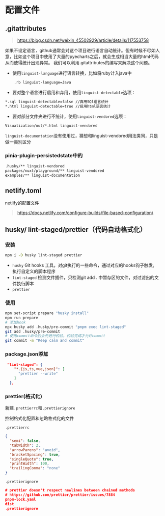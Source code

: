 # 配置文件

## .gitattributes

> https://blog.csdn.net/weixin_45502929/article/details/117553758

如果不设定语言，github通常会对这个项目进行语言自动统计。但有时候不尽如人意，比如这个项目中使用了大量的pyecharts之后，就会生成相当大量的html代码从而使得统计出现异常。
我们可以利用.gitattributes的编写来解决这个问题。

- 使用`linguist-language`进行语言转换，比如将ruby计入java中

```sh
	.rb linguist-language=Java
```

- 要对整个语言进行启用和弃用，使用`linguist-detectable`选项：

```sh
*.sql linguist-detectable=false //弃用SQl语言统计
*.html linguist-detectable=true //启用html语言统计
```

- 要对部分文件夹进行不统计，使用`linguist-vendored`选项：

```sh
Visualization/out/*.html linguist-vendored
```

`linguist-documentation`没有使用过，猜想和linguist-vendored用法类同，只是做一类别区分

### pinia-plugin-persistedstate中的

```sh
.husky/** linguist-vendored
packages/nuxt/playground/** linguist-vendored
examples/** linguist-documentation
```

## netlify.toml

netlify的配置文件

> https://docs.netlify.com/configure-builds/file-based-configuration/

## husky/ lint-staged/prettier（代码自动格式化）

### 安装

```sh
npm i -D husky lint-staged prettier
```

- `husky`   Git hooks 工具，对git执行的一些命令，通过对应的hooks钩子触发，执行自定义的脚本程序
- `lint-staged` 检测文件插件，只检测git add . 中暂存区的文件，对过滤出的文件执行脚本
- `prettier`

### 使用

```sh
npm set-script prepare "husky install"
npm run prepare
# 添加hook
npx husky add .husky/pre-commit "pnpm exec lint-staged"
git add .husky/pre-commit
# 使用commit命令后会先进行校验，校验完成才允许commit
git commit -m "Keep calm and commit"
```

### package.json添加

```json
 "lint-staged": {
    "*.{js,ts,vue,json}": [
      "prettier --write"
    ]
  },
```

### prettier(格式化)

新建`.prettierrc`和`.prettierignore`

控制格式化配置和忽略格式化的文件

`.prettierrc`

```json
{
  "semi": false,
  "tabWidth": 2,
  "arrowParens": "avoid",
  "bracketSpacing": true,
  "singleQuote": true,
  "printWidth": 100,
  "trailingComma": "none"
}
```

`.prettierignore`

```json
# prettier doesn't respect newlines between chained methods
# https://github.com/prettier/prettier/issues/7884
pnpm-lock.yaml
dist
.prettierignore
```























